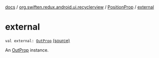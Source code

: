 [docs](../../index.md) / [org.swiften.redux.android.ui.recyclerview](../index.md) / [PositionProp](index.md) / [external](./external.md)

# external

`val external: `[`OutProp`](index.md#OutProp) [(source)](https://github.com/protoman92/KotlinRedux/tree/master/android/android-recyclerview/src/main/java/org/swiften/redux/android/ui/recyclerview/RecyclerAdapter.kt#L43)

An [OutProp](index.md#OutProp) instance.

